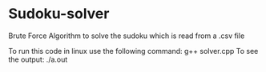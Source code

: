 Sudoku-solver
=============

Brute Force Algorithm to solve the sudoku which is read from a .csv file

To run this code in linux use the following command:
        g++ solver.cpp
To see the output: 
        ./a.out
